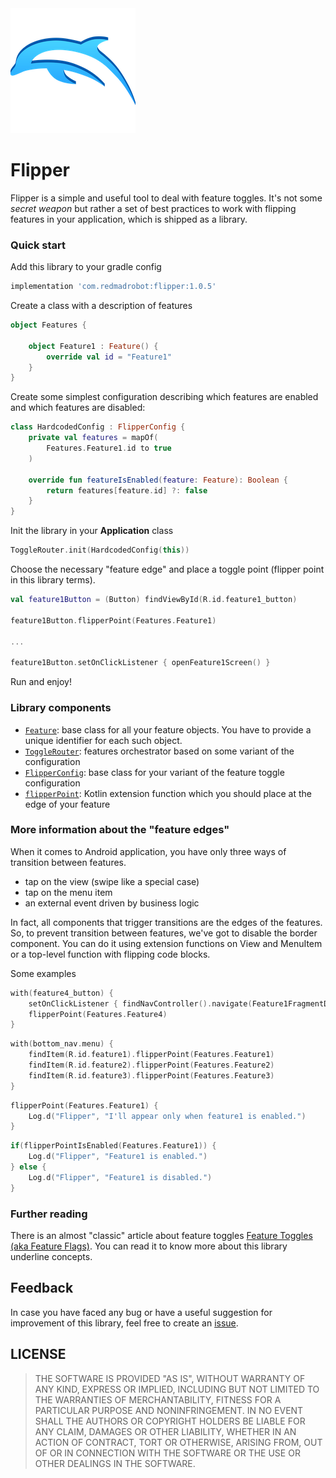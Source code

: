 <img src="images/logo.png"/>

# Flipper

Flipper is a simple and useful tool to deal with feature toggles. It's not some *secret weapon* but rather a set of best practices to work with flipping features in your application, which is shipped as a library.

### Quick start

Add this library to your gradle config
```groovy
implementation 'com.redmadrobot:flipper:1.0.5'
```

Create a class with a description of features
```kotlin
object Features {

    object Feature1 : Feature() {
        override val id = "Feature1"
    }
}
``` 

Create some simplest configuration describing which features are enabled and which features are disabled:
```kotlin
class HardcodedConfig : FlipperConfig {
    private val features = mapOf(
        Features.Feature1.id to true
    )

    override fun featureIsEnabled(feature: Feature): Boolean {
        return features[feature.id] ?: false
    }
}
``` 

Init the library in your **Application** class
```kotlin
ToggleRouter.init(HardcodedConfig(this))
```

Choose the necessary "feature edge" and place a toggle point (flipper point in this library terms).
```kotlin
val feature1Button = (Button) findViewById(R.id.feature1_button)

feature1Button.flipperPoint(Features.Feature1)

...

feature1Button.setOnClickListener { openFeature1Screen() }
```

Run and enjoy!

### Library components

- [`Feature`](https://github.com/RedMadRobot/flipper/blob/master/flipper/src/main/kotlin/com/redmadrobot/flipper/Feature.kt): base class for all your feature objects. You have to provide a unique identifier for each such object.
- [`ToggleRouter`](https://github.com/RedMadRobot/flipper/blob/master/flipper/src/main/kotlin/com/redmadrobot/flipper/ToggleRouter.kt): features orchestrator based on some variant of the configuration   
- [`FlipperConfig`](https://github.com/RedMadRobot/flipper/blob/master/flipper/src/main/kotlin/com/redmadrobot/flipper/config/FlipperConfig.kt): base class for your variant of the feature toggle configuration
- [`flipperPoint`](https://github.com/RedMadRobot/flipper/blob/master/flipper/src/main/kotlin/com/redmadrobot/flipper/FlipperExt.kt): Kotlin extension function which you should place at the edge of your feature

### More information about the "feature edges"
When it comes to Android application, you have only three ways of transition between features. 
- tap on the view (swipe like a special case)
- tap on the menu item
- an external event driven by business logic

In fact, all components that trigger transitions are the edges of the features. So, to prevent transition between features, we've got to disable the border component. You can do it using extension functions on View and MenuItem or a top-level function with flipping code blocks.

Some examples
```kotlin
with(feature4_button) {
    setOnClickListener { findNavController().navigate(Feature1FragmentDirections.toFeature4()) }
    flipperPoint(Features.Feature4)
}
```

```kotlin
with(bottom_nav.menu) {
    findItem(R.id.feature1).flipperPoint(Features.Feature1)
    findItem(R.id.feature2).flipperPoint(Features.Feature2)
    findItem(R.id.feature3).flipperPoint(Features.Feature3)
}
```

```kotlin
flipperPoint(Features.Feature1) {
    Log.d("Flipper", "I'll appear only when feature1 is enabled.")
}
```

```kotlin
if(flipperPointIsEnabled(Features.Feature1)) {
    Log.d("Flipper", "Feature1 is enabled.")
} else {
    Log.d("Flipper", "Feature1 is disabled.")
}
```
        
### Further reading
There is an almost "classic" article about feature toggles [Feature Toggles (aka Feature Flags)](https://www.martinfowler.com/articles/feature-toggles.html). You can read it to know more about this library underline concepts.

## Feedback
In case you have faced any bug or have a useful suggestion for improvement of this library, feel free to create an [issue](https://github.com/RedMadRobot/flipper/issues). 

## LICENSE

>THE SOFTWARE IS PROVIDED "AS IS", WITHOUT WARRANTY OF ANY KIND, EXPRESS OR IMPLIED, INCLUDING BUT NOT LIMITED TO THE WARRANTIES OF MERCHANTABILITY, FITNESS FOR A PARTICULAR PURPOSE AND NONINFRINGEMENT. IN NO EVENT SHALL THE AUTHORS OR COPYRIGHT HOLDERS BE LIABLE FOR ANY CLAIM, DAMAGES OR OTHER LIABILITY, WHETHER IN AN ACTION OF CONTRACT, TORT OR OTHERWISE, ARISING FROM, OUT OF OR IN CONNECTION WITH THE SOFTWARE OR THE USE OR OTHER DEALINGS IN THE SOFTWARE.


